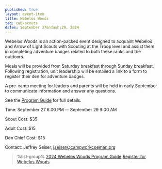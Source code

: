 ```yaml
---
published: true
layout: event-item
title: Webelos Woods
tag: cub-scouts
dates: September 27&ndash;29, 2024
---
```


Webelos Woods is an action-packed event designed to acquaint Webelos and Arrow of Light
Scouts with Scouting at the Troop level and assist them in completing adventure badges related
to both these ranks and the outdoors.

Meals will be provided from Saturday breakfast through Sunday breakfast. Following
registration, unit leadership will be emailed a link to a form to register their den for adventure
badges.

A pre-camp meeting for leaders and parents will be held in early September to communicate
information and answer any questions.

See the <a href="{{ site.url }}/pdf/2024/2024-webelos-woods-program-guide.pdf">Program Guide</a> for full details.

Time: September 27 6:00 PM -- September 29 9:00 AM

Scout Cost: $35

Adult Cost: $15

Den Chief Cost: $15

Contact: Jeffrey Seiser, [jseiser@campworkcoeman.org](mailto:jseiser@campworkcoeman.org)

> %list-group%
> <a href="{{ site.url }}/pdf/2024/2024-webelos-woods-program-guide.pdf" class="list-group-item">2024 Webelos Woods Program Guide</a>
> <a href="https://scoutingevent.com/066-87710" class="list-group-item">Register for Webelos Woods</a>
